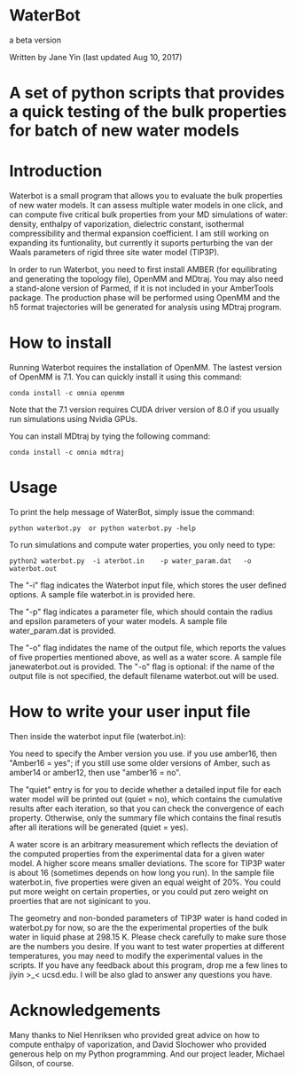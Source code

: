 # WaterBot 
a beta version 

Written by Jane Yin (last updated Aug 10, 2017)
# A set of python scripts that provides a quick testing of the bulk properties for batch of new water models


# Introduction #

Waterbot is a small program that allows you to evaluate the bulk properties of new water models. It can assess multiple water models 
in one click, and can compute five critical bulk properties from your MD simulations of water: density, enthalpy of vaporization, dielectric 
constant, isothermal compressibility and thermal expansion coefficient. I am still working on expanding its funtionality, but currently it 
suports perturbing the van der Waals parameters of rigid three site water model (TIP3P).

In order to run Waterbot, you need to first install AMBER (for equilibrating and generating the topology file), OpenMM and MDtraj. 
You may also need a stand-alone version of Parmed, if it is not included in your AmberTools package. The production phase will be performed
using OpenMM and the h5 format trajectories will be generated for analysis using MDtraj program.

# How to install #

Running Waterbot requires the installation of OpenMM. The lastest version of OpenMM is 7.1. You can quickly install it using this command:

    conda install -c omnia openmm

Note that the 7.1 version requires CUDA driver version of 8.0 if you usually run simulations using Nvidia GPUs.

You can install MDtraj by tying the following command:

    conda install -c omnia mdtraj

# Usage #

To print the help message of WaterBot, simply issue the command:

    python waterbot.py  or python waterbot.py -help
   
To run simulations and compute water properties, you only need to type:

    python2 waterbot.py  -i aterbot.in    -p water_param.dat   -o waterbot.out

The "-i" flag indicates the Waterbot input file, which stores the user defined options. A sample file waterbot.in is provided here.

The "-p" flag indicates a parameter file, which should contain the radius and epsilon parameters of your water models.
A sample file water_param.dat is provided.

The "-o" flag indidates the name of the output file, which reports the values of five properties mentioned above, as well as a water score.
A sample file janewaterbot.out is provided. The "-o" flag is optional: if the name of the output file is not specified, the default filename
waterbot.out will be used.

# How to write your user input file #

Then inside the waterbot input file (waterbot.in):

You need to specify the Amber version you use. if you use amber16, then "Amber16 = yes"; if you still use some older versions of Amber,
such as amber14 or amber12, then use "amber16 = no".

The "quiet" entry is for you to decide whether a detailed input file for each water model will be printed out (quiet = no), which contains
the cumulative results after each iteration, so that you can check the convergence of each property. Otherwise, only the summary file
which contains the final resutls after all iterations will be generated (quiet = yes).

A water score is an arbitrary measurement which reflects the deviation of the computed properties from the experimental data 
for a given water model. A higher score means smaller deviations. The score for TIP3P water is about 16 (sometimes depends on how long
you run). In the sample file waterbot.in, five properties were given an equal weight of 20%. You could put more weight on certain 
properties, or you could put zero weight on proerties that are not siginicant to you.

The geometry and non-bonded parameters of TIP3P water is hand coded in waterbot.py for now, so are the the experimental properties 
of the bulk water in liquid phase at 298.15 K. Please check carefully to make sure those are the numbers you desire. If you want to 
test water properties at different temperatures, you may need to modify the experimental values in the scripts.
If you have any feedback about this program, drop me a few lines to jiyin >_< ucsd.edu. I will be also glad to answer any questions you have.

# Acknowledgements #

Many thanks to Niel Henriksen who provided great advice on how to compute enthalpy of vaporization, and David Slochower who provided generous help on my Python programming. And our project leader, Michael Gilson, of course. 

